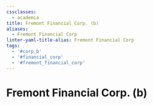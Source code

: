 ```yaml
---
cssclasses:
  - academia
title: Fremont Financial Corp. (b)
aliases:
  - Fremont Financial Corp
linter-yaml-title-alias: Fremont Financial Corp
tags:
  - '#corp_b'
  - '#financial_corp'
  - '#fremont_financial_corp'
---
```

# Fremont Financial Corp. (b)
